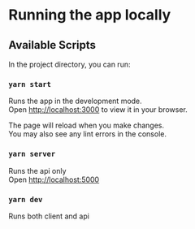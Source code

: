 # Running the app locally

## Available Scripts

In the project directory, you can run:

### `yarn start`

Runs the app in the development mode.\
Open [http://localhost:3000](http://localhost:3000) to view it in your browser.

The page will reload when you make changes.\
You may also see any lint errors in the console.

### `yarn server`
Runs the api only <br>
Open [http://localhost:5000](http://localhost:5000)

### `yarn dev`
Runs both client and api 

